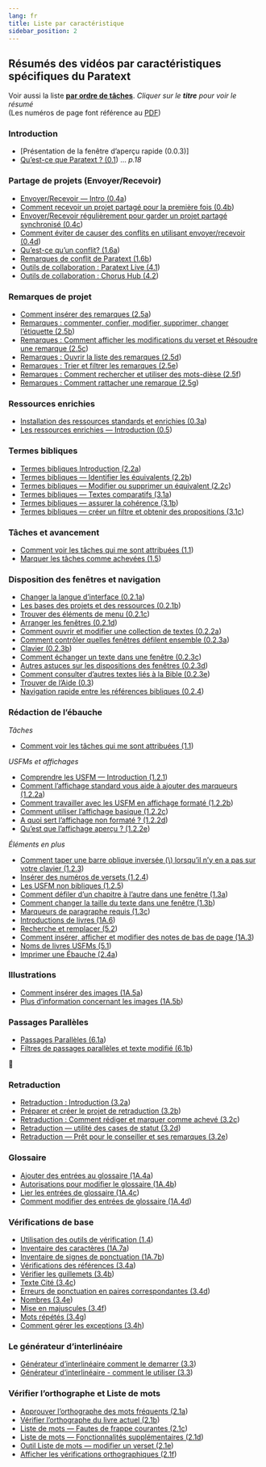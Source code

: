 ```yaml
---
lang: fr
title: Liste par caractéristique
sidebar_position: 2
---
```


## Résumés des vidéos par caractéristiques spécifiques du Paratext

Voir aussi la liste [**par ordre de tâches**](00-TOC-overview.md). 
*Cliquer sur le **titre** pour voir le résumé*  
(Les numéros de page font référence au [PDF](pathname:///img/Ptx-vidsum-fr-9.3.pdf))

### Introduction  
-  [Présentation de la fenêtre d’aperçu rapide (0.0.3)] 
-  [Qu’est-ce que Paratext ? (0.1](01-Introduction/0.1.md)) … *p.18*  

### Partage de projets (Envoyer/Recevoir)     
-  [Envoyer/Recevoir — Intro (0.4a](01-Introduction/0.4.Project-sharing/0.4a.md))  
-  [Comment recevoir un projet partagé pour la première fois (0.4b](01-Introduction/0.4.Project-sharing/0.4b.md))  
-  [Envoyer/Recevoir régulièrement pour garder un projet partagé synchronisé (0.4c](01-Introduction/0.4.Project-sharing/0.4c.md))  
-  [Comment éviter de causer des conflits en utilisant envoyer/recevoir (0.4d](01-Introduction/0.4.Project-sharing/0.4d.md))  
-  [Qu’est-ce qu’un conflit? (1.6a](01-Introduction/0.4.Project-sharing/1.6a.md))  
-  [Remarques de conflit de Paratext (1.6b](01-Introduction/0.4.Project-sharing/1.6b.md))  
-  [Outils de collaboration : Paratext Live (4.1](05-Stage-4/4.1.md))  
-  [Outils de collaboration : Chorus Hub (4.2](05-Stage-4/4.2.md))  



### Remarques de projet   
-  [ Comment insérer des remarques (2.5a](03-Stage-2/2.5-Project-notes/2.5a.md))  
-  [ Remarques : commenter, confier, modifier, supprimer, changer l’étiquette (2.5b](03-Stage-2/2.5-Project-notes/2.5b.md))  
-  [ Remarques : Comment afficher les modifications du verset et Résoudre une remarque (2.5c](03-Stage-2/2.5-Project-notes/2.5c.md))  
-  [ Remarques : Ouvrir la liste des remarques (2.5d](03-Stage-2/2.5-Project-notes/2.5d.md))  
-  [ Remarques : Trier et filtrer les remarques (2.5e](03-Stage-2/2.5-Project-notes/2.5e.md))  
-  [ Remarques : Comment rechercher et utiliser des mots-dièse (2.5f](03-Stage-2/2.5-Project-notes/2.5f.md))  
-  [ Remarques : Comment rattacher une remarque (2.5g](03-Stage-2/2.5-Project-notes/2.5g.md))  


### Ressources enrichies   
-  [Installation des ressources standards et enrichies  (0.3a](01-Introduction/0.5.Enhanced-resources/0.3a.md))  
-  [Les ressources enrichies — Introduction (0.5](01-Introduction/0.5.Enhanced-resources/0.5.md))  

### Termes bibliques  
-  [Termes bibliques Introduction (2.2a](03-Stage-2/2.2-Biblical-terms/2.2a.md))  
-  [Termes bibliques — Identifier les équivalents (2.2b](03-Stage-2/2.2-Biblical-terms/2.2b.md))  
-  [Termes bibliques — Modifier ou supprimer un équivalent (2.2c](03-Stage-2/2.2-Biblical-terms/2.2c.md))  
-  [Termes bibliques — Textes comparatifs (3.1a](04-Stage-3/3.1-Biblical-terms/3.1a.md))  
-  [Termes bibliques — assurer la cohérence (3.1b](04-Stage-3/3.1-Biblical-terms/3.1b.md))  
-  [Termes bibliques — créer un filtre et obtenir des propositions (3.1c](04-Stage-3/3.1-Biblical-terms/3.1c.md))  

### Tâches et avancement
-  [Comment voir les tâches qui me sont attribuées (1.1](02-Stage-1/1.Drafting-editing/1.1.md))  
-  [Marquer les tâches comme achevées (1.5](02-Stage-1/4.Basic-checks/1.5.md))  

### Disposition des fenêtres et navigation
-  [ Changer la langue d’interface (0.2.1a](01-Introduction/0.2.Navigation/0.2.1a.md))  
-  [Les bases des projets et des ressources (0.2.1b](01-Introduction/0.2.Navigation/0.2.1b.md))  
-  [ Trouver des éléments de menu (0.2.1c](01-Introduction/0.2.Navigation/0.2.1c.md))  
-  [Arranger les fenêtres (0.2.1d](01-Introduction/0.2.Navigation/0.2.1d.md))  
-  [Comment ouvrir et modifier  une collection de textes (0.2.2a](01-Introduction/0.2.Navigation/0.2.2a.md))  
-  [Comment contrôler quelles fenêtres défilent ensemble (0.2.3a](01-Introduction/0.2.Navigation/0.2.3a.md))  
-  [Clavier (0.2.3b](01-Introduction/0.2.Navigation/0.2.3b.md))  
-  [Comment échanger un texte dans une fenêtre (0.2.3c](01-Introduction/0.2.Navigation/0.2.3c.md))  
-  [Autres astuces sur les dispositions des fenêtres (0.2.3d](01-Introduction/0.2.Navigation/0.2.3d.md))  
-  [Comment consulter d’autres textes liés à la Bible (0.2.3e](01-Introduction/0.2.Navigation/0.2.3e.md))  
-  [Trouver de l’Aide (0.3](01-Introduction/0.2.Navigation/0.3.md))  
-  [Navigation rapide entre les références bibliques (0.2.4](01-Introduction/0.2.Navigation/0.2.4.md))  

### Rédaction de l’ébauche
*Tâches*
-  [Comment voir les tâches qui me sont attribuées (1.1](02-Stage-1/1.Drafting-editing/1.1.md))  
 
*USFMs et affichages*    
-  [Comprendre les USFM — Introduction (1.2.1](02-Stage-1/2.USFM/1.2.1.md))  
-  [Comment l’affichage standard vous aide à ajouter des marqueurs (1.2.2a](02-Stage-1/2.USFM/1.2.2a.md))  
-  [Comment travailler avec les USFM en affichage formaté (1.2.2b](02-Stage-1/2.USFM/1.2.2b.md))  
-  [Comment utiliser l’affichage basique (1.2.2c](02-Stage-1/2.USFM/1.2.2c.md))  
-  [A quoi sert l’affichage non formaté ? (1.2.2d](02-Stage-1/2.USFM/1.2.2d.md))  
-  [Qu’est que l’affichage aperçu ? (1.2.2e](02-Stage-1/2.USFM/1.2.2e.md))  
   
*Éléments en plus*    
-  [Comment taper une barre oblique inversée (\\) lorsqu’il n’y en a pas sur votre clavier (1.2.3](02-Stage-1/1.Drafting-editing/1.2.3.md))  
-  [Insérer des numéros de versets (1.2.4](02-Stage-1/1.Drafting-editing/1.2.4.md))  
-  [Les USFM non bibliques (1.2.5](02-Stage-1/1.Drafting-editing/1.2.5.md))  
-  [Comment défiler d’un chapitre à l’autre dans une fenêtre (1.3a](02-Stage-1/1.Drafting-editing/1.3a.md))  
-  [Comment changer la taille du texte dans une fenêtre (1.3b](02-Stage-1/1.Drafting-editing/1.3b.md))  
-  [Marqueurs de paragraphe requis (1.3c](02-Stage-1/1.Drafting-editing/1.3c.md))  
-  [Introductions de livres (1A.6](02-Stage-1/5.Additional/1A.6.md))  
-  [Recherche et remplacer (5.2](06-Stage-5/5.2.md))  
-  [Comment insérer, afficher et modifier des notes de bas de page (1A.3](02-Stage-1/5.Additional/1A.3.md))  
-  [Noms de livres USFMs (5.1](06-Stage-5/5.1.md))  
-  [Imprimer une Ébauche (2.4a](03-Stage-2/2.4a.md))  

### Illustrations
-  [Comment insérer des images (1A.5a](02-Stage-1/5.Additional/1A.5a.md))  
-  [Plus d’information concernant les images (1A.5b](02-Stage-1/5.Additional/1A.5b.md))  


### Passages Parallèles    
-  [Passages Parallèles (6.1a](07-Stage-6/6.1a.md))  
-  [Filtres de passages parallèles et texte modifié (6.1b](07-Stage-6/6.1b.md))  

📄

### Retraduction
-  [ Retraduction : Introduction (3.2a](04-Stage-3/3.2-Back-translation/3.2a.md))  
-  [ Préparer et créer le projet de retraduction (3.2b](04-Stage-3/3.2-Back-translation/3.2b.md))  
-  [ Retraduction : Comment rédiger et marquer comme achevé (3.2c](04-Stage-3/3.2-Back-translation/3.2c.md))  
-  [ Retraduction — utilité des cases de statut (3.2d](04-Stage-3/3.2-Back-translation/3.2d.md))  
-  [ Retraduction — Prêt pour le conseiller et ses remarques (3.2e](04-Stage-3/3.2-Back-translation/3.2e.md))  
   
### Glossaire
-  [Ajouter des entrées au glossaire (1A.4a](02-Stage-1/5.Additional/1A.4a.md))  
-  [Autorisations pour modifier le glossaire (1A.4b](02-Stage-1/5.Additional/1A.4b.md))  
-  [Lier les entrées de glossaire (1A.4c](02-Stage-1/5.Additional/1A.4c.md))  
-  [Comment modifier des entrées de glossaire (1A.4d](02-Stage-1/5.Additional/1A.4d.md))  

### Vérifications de base   
-  [Utilisation des outils de vérification (1.4](02-Stage-1/4.Basic-checks/1.4.md))  
-  [Inventaire des caractères (1A.7a](02-Stage-1/4.Basic-checks/1A.7a.md))  
-  [Inventaire de signes de ponctuation (1A.7b](02-Stage-1/4.Basic-checks/1A.7b.md))  
-  [ Vérifications des références (3.4a](04-Stage-3/3.4-Checks/3.4a.md))  
-  [ Vérifier les guillemets (3.4b](04-Stage-3/3.4-Checks/3.4b.md))  
-  [ Texte Cité (3.4c](04-Stage-3/3.4-Checks/3.4c.md))  
-  [ Erreurs de ponctuation en paires correspondantes (3.4d](04-Stage-3/3.4-Checks/3.4d.md))  
-  [ Nombres (3.4e](04-Stage-3/3.4-Checks/3.4e.md))  
-  [ Mise en majuscules (3.4f](04-Stage-3/3.4-Checks/3.4f.md))  
-  [ Mots répétés (3.4g](04-Stage-3/3.4-Checks/3.4g.md))  
-  [ Comment gérer les exceptions (3.4h](04-Stage-3/3.4-Checks/3.4h.md))  
  
### Le générateur d’interlinéaire
-  [ Générateur d’interlinéaire comment le demarrer (3.3](04-Stage-3/3.3-Custom-interlinears/3.3a.md))  
-  [ Générateur d’interlinéaire - comment le utiliser (3.3](04-Stage-3/3.3-Custom-interlinears/3.3b.md))  
  
### Vérifier l’orthographe et Liste de mots  
-  [Approuver l’orthographe des mots fréquents (2.1a](03-Stage-2/2.1-Spell-check-wordlist/2.1a.md))  
-  [Vérifier l’orthographe du livre actuel (2.1b](03-Stage-2/2.1-Spell-check-wordlist/2.1b.md))  
-  [Liste de mots — Fautes de frappe courantes (2.1c](03-Stage-2/2.1-Spell-check-wordlist/2.1c.md))  
-  [Liste de mots — Fonctionnalités supplémentaires (2.1d](03-Stage-2/2.1-Spell-check-wordlist/2.1d.md))  
-  [Outil Liste de mots — modifier un verset (2.1e](03-Stage-2/2.1-Spell-check-wordlist/2.1e.md))  
-  [Afficher les vérifications orthographiques (2.1f](03-Stage-2/2.1-Spell-check-wordlist/2.1f.md))  

